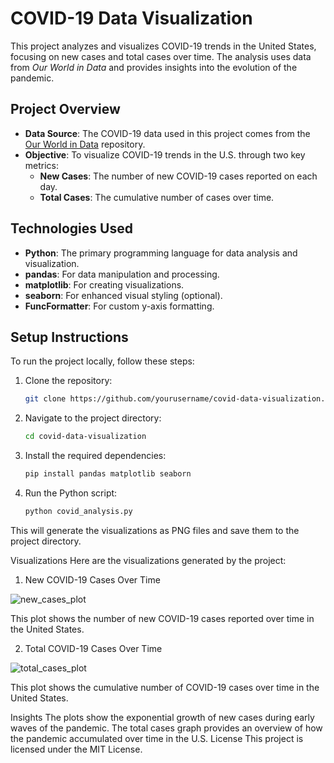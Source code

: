 # COVID-19 Data Visualization

This project analyzes and visualizes COVID-19 trends in the United States, focusing on new cases and total cases over time. The analysis uses data from *Our World in Data* and provides insights into the evolution of the pandemic.

## Project Overview

- **Data Source**: The COVID-19 data used in this project comes from the [Our World in Data](https://github.com/owid/covid-19-data) repository.
- **Objective**: To visualize COVID-19 trends in the U.S. through two key metrics:
  - **New Cases**: The number of new COVID-19 cases reported on each day.
  - **Total Cases**: The cumulative number of cases over time.

## Technologies Used

- **Python**: The primary programming language for data analysis and visualization.
- **pandas**: For data manipulation and processing.
- **matplotlib**: For creating visualizations.
- **seaborn**: For enhanced visual styling (optional).
- **FuncFormatter**: For custom y-axis formatting.

## Setup Instructions

To run the project locally, follow these steps:

1. Clone the repository:
   ```bash
   git clone https://github.com/yourusername/covid-data-visualization.git

2. Navigate to the project directory:
   ```bash
   cd covid-data-visualization
   
4. Install the required dependencies:
   ```bash
   pip install pandas matplotlib seaborn

6. Run the Python script:
   ```bash
   python covid_analysis.py
   
This will generate the visualizations as PNG files and save them to the project directory.

Visualizations
Here are the visualizations generated by the project:

1. New COVID-19 Cases Over Time

![new_cases_plot](https://github.com/user-attachments/assets/ed143750-dc50-4b80-b275-dd5d283560a0)

This plot shows the number of new COVID-19 cases reported over time in the United States.

2. Total COVID-19 Cases Over Time

![total_cases_plot](https://github.com/user-attachments/assets/c10be630-7e2e-4ee6-a479-0b9058d97fd9)

This plot shows the cumulative number of COVID-19 cases over time in the United States.

Insights
The plots show the exponential growth of new cases during early waves of the pandemic.
The total cases graph provides an overview of how the pandemic accumulated over time in the U.S.
License
This project is licensed under the MIT License.
